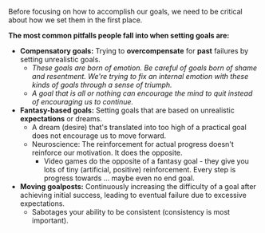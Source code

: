 Before focusing on how to accomplish our goals, we need to be critical about how we set them in the first place.

 **The most common pitfalls people fall into when setting goals are:**

- **Compensatory goals:** Trying to **overcompensate** for **past** failures by setting unrealistic goals.
	- *These goals are born of emotion. Be careful of goals born of shame and resentment. We're trying to fix an internal emotion with these kinds of goals through a sense of triumph.*
	- *A goal that is all or nothing can encourage the mind to quit instead of encouraging us to continue.*
- **Fantasy-based goals:** Setting goals that are based on unrealistic **expectations** or dreams.
	- A dream (desire) that's translated into too high of a practical goal does not encourage us to move forward.
	- Neuroscience: The reinforcement for actual progress doesn't reinforce our motivation. It does the opposite.
		- Video games do the opposite of a fantasy goal - they give you lots of tiny (artificial, positive) reinforcement. Every step is progress towards ... maybe even no end goal.
- **Moving goalposts:** Continuously increasing the difficulty of a goal after achieving initial success, leading to eventual failure due to excessive expectations.
	- Sabotages your ability to be consistent (consistency is most important).